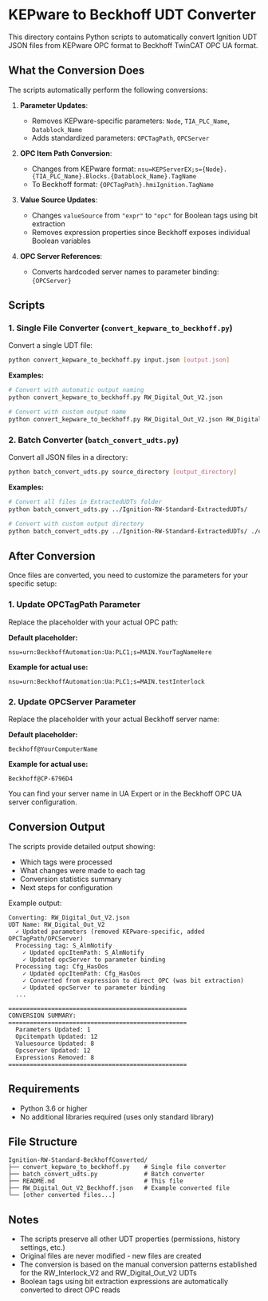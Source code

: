 # KEPware to Beckhoff UDT Converter

This directory contains Python scripts to automatically convert Ignition UDT JSON files from KEPware OPC format to Beckhoff TwinCAT OPC UA format.

## What the Conversion Does

The scripts automatically perform the following conversions:

1. **Parameter Updates**: 
   - Removes KEPware-specific parameters: `Node`, `TIA_PLC_Name`, `Datablock_Name`
   - Adds standardized parameters: `OPCTagPath`, `OPCServer`

2. **OPC Item Path Conversion**:
   - Changes from KEPware format: `nsu=KEPServerEX;s={Node}.{TIA_PLC_Name}.Blocks.{Datablock_Name}.TagName`
   - To Beckhoff format: `{OPCTagPath}.hmiIgnition.TagName`

3. **Value Source Updates**:
   - Changes `valueSource` from `"expr"` to `"opc"` for Boolean tags using bit extraction
   - Removes expression properties since Beckhoff exposes individual Boolean variables

4. **OPC Server References**:
   - Converts hardcoded server names to parameter binding: `{OPCServer}`

## Scripts

### 1. Single File Converter (`convert_kepware_to_beckhoff.py`)

Convert a single UDT file:

```bash
python convert_kepware_to_beckhoff.py input.json [output.json]
```

**Examples:**
```bash
# Convert with automatic output naming
python convert_kepware_to_beckhoff.py RW_Digital_Out_V2.json

# Convert with custom output name
python convert_kepware_to_beckhoff.py RW_Digital_Out_V2.json RW_Digital_Out_V2_Beckhoff.json
```

### 2. Batch Converter (`batch_convert_udts.py`)

Convert all JSON files in a directory:

```bash
python batch_convert_udts.py source_directory [output_directory]
```

**Examples:**
```bash
# Convert all files in ExtractedUDTs folder
python batch_convert_udts.py ../Ignition-RW-Standard-ExtractedUDTs/

# Convert with custom output directory
python batch_convert_udts.py ../Ignition-RW-Standard-ExtractedUDTs/ ./converted/
```

## After Conversion

Once files are converted, you need to customize the parameters for your specific setup:

### 1. Update OPCTagPath Parameter

Replace the placeholder with your actual OPC path:

**Default placeholder:**
```
nsu=urn:BeckhoffAutomation:Ua:PLC1;s=MAIN.YourTagNameHere
```

**Example for actual use:**
```
nsu=urn:BeckhoffAutomation:Ua:PLC1;s=MAIN.testInterlock
```

### 2. Update OPCServer Parameter

Replace the placeholder with your actual Beckhoff server name:

**Default placeholder:**
```
Beckhoff@YourComputerName
```

**Example for actual use:**
```
Beckhoff@CP-6796D4
```

You can find your server name in UA Expert or in the Beckhoff OPC UA server configuration.

## Conversion Output

The scripts provide detailed output showing:
- Which tags were processed
- What changes were made to each tag
- Conversion statistics summary
- Next steps for configuration

Example output:
```
Converting: RW_Digital_Out_V2.json
UDT Name: RW_Digital_Out_V2
  ✓ Updated parameters (removed KEPware-specific, added OPCTagPath/OPCServer)
  Processing tag: S_AlmNotify
    ✓ Updated opcItemPath: S_AlmNotify
    ✓ Updated opcServer to parameter binding
  Processing tag: Cfg_HasOos
    ✓ Updated opcItemPath: Cfg_HasOos
    ✓ Converted from expression to direct OPC (was bit extraction)
    ✓ Updated opcServer to parameter binding
  ...

==================================================
CONVERSION SUMMARY:
==================================================
  Parameters Updated: 1
  Opcitempath Updated: 12
  Valuesource Updated: 8
  Opcserver Updated: 12
  Expressions Removed: 8
==================================================
```

## Requirements

- Python 3.6 or higher
- No additional libraries required (uses only standard library)

## File Structure

```
Ignition-RW-Standard-BeckhoffConverted/
├── convert_kepware_to_beckhoff.py    # Single file converter
├── batch_convert_udts.py             # Batch converter
├── README.md                         # This file
├── RW_Digital_Out_V2_Beckhoff.json   # Example converted file
└── [other converted files...]
```

## Notes

- The scripts preserve all other UDT properties (permissions, history settings, etc.)
- Original files are never modified - new files are created
- The conversion is based on the manual conversion patterns established for the RW_Interlock_V2 and RW_Digital_Out_V2 UDTs
- Boolean tags using bit extraction expressions are automatically converted to direct OPC reads